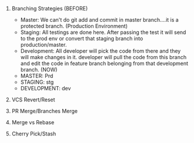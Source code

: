 1. Branching Strategies (BEFORE)
	- Master: We can't do git add and commit in master branch....it is a protected branch. (Production Environment)
	- Staging: All testings are done here. After passing the test it will send to the prod env or convert that staging branch into production/master.
	- Development: All developer will pick the code from there and they will make changes in it. developer will pull the code from this branch and edit the code in feature branch belonging from that development branch.
	(NOW)
	- MASTER: Prd
	- STAGING: stg
	- DEVELOPMENT: dev
		

2. VCS Revert/Reset

3. PR Merge/Branches Merge

4. Merge vs Rebase

5. Cherry Pick/Stash